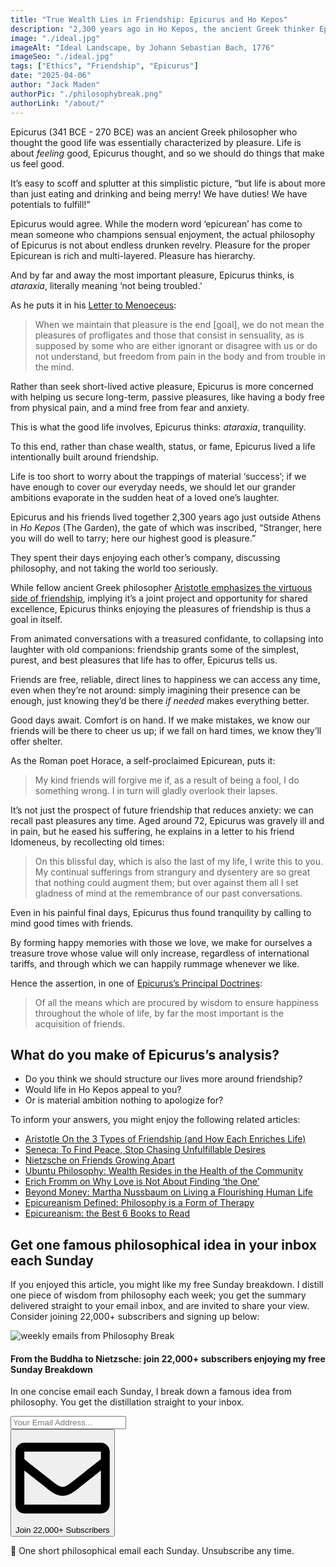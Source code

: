 ```yaml
---
title: "True Wealth Lies in Friendship: Epicurus and Ho Kepos"
description: "2,300 years ago in Ho Kepos, the ancient Greek thinker Epicurus and his friends renounced the trappings of ‘ambition’ to spend their days enjoying one another’s company and discussing philosophy…"
image: "./ideal.jpg"
imageAlt: "Ideal Landscape, by Johann Sebastian Bach, 1776"
imageSeo: "./ideal.jpg"
tags: ["Ethics", "Friendship", "Epicurus"]
date: "2025-04-06"
author: "Jack Maden"
authorPic: "./philosophybreak.png"
authorLink: "/about/"
---
```


<span class="big-letter">E</span>picurus (341 BCE - 270 BCE) was an ancient Greek philosopher who thought the good life was essentially characterized by pleasure. Life is about _feeling_ good, Epicurus thought, and so we should do things that make us feel good.

It’s easy to scoff and splutter at this simplistic picture, “but life is about more than just eating and drinking and being merry! We have duties! We have potentials to fulfill!”

Epicurus would agree. While the modern word ‘epicurean’ has come to mean someone who champions sensual enjoyment, the actual philosophy of Epicurus is not about endless drunken revelry. Pleasure for the proper Epicurean is rich and multi-layered. Pleasure has hierarchy.

And by far and away the most important pleasure, Epicurus thinks, is _ataraxia_, literally meaning ‘not being troubled.’

As he puts it in his <a target="_blank" rel="noopener noreferrer sponsored" href="https://amzn.to/3WDWZZS">Letter to Menoeceus</a>:

>When we maintain that pleasure is the end \[goal], we do not mean the pleasures of profligates and those that consist in sensuality, as is supposed by some who are either ignorant or disagree with us or do not understand, but freedom from pain in the body and from trouble in the mind.

Rather than seek short-lived active pleasure, Epicurus is more concerned with helping us secure long-term, passive pleasures, like having a body free from physical pain, and a mind free from fear and anxiety.

This is what the good life involves, Epicurus thinks: _ataraxia_, tranquility.

To this end, rather than chase wealth, status, or fame, Epicurus lived a life intentionally built around friendship.

Life is too short to worry about the trappings of material ‘success’; if we have enough to cover our everyday needs, we should let our grander ambitions evaporate in the sudden heat of a loved one’s laughter.

Epicurus and his friends lived together 2,300 years ago just outside Athens in _Ho Kepos_ (The Garden), the gate of which was inscribed, “Stranger, here you will do well to tarry; here our highest good is pleasure.”

They spent their days enjoying each other’s company, discussing philosophy, and not taking the world too seriously.

While fellow ancient Greek philosopher [Aristotle emphasizes the virtuous side of friendship](/articles/aristotle-on-the-3-types-of-friendship-and-how-they-enrich-life/), implying it’s a joint project and opportunity for shared excellence, Epicurus thinks enjoying the pleasures of friendship is thus a goal in itself.

From animated conversations with a treasured confidante, to collapsing into laughter with old companions: friendship grants some of the simplest, purest, and best pleasures that life has to offer, Epicurus tells us. 

Friends are free, reliable, direct lines to happiness we can access any time, even when they’re not around: simply imagining their presence can be enough, just knowing they’d be there _if needed_ makes everything better.

Good days await. Comfort is on hand. If we make mistakes, we know our friends will be there to cheer us up; if we fall on hard times, we know they’ll offer shelter.

As the Roman poet Horace, a self-proclaimed Epicurean, puts it:

>My kind friends will forgive me if, as a result of being a fool, I do something wrong. I in turn will gladly overlook their lapses.

It’s not just the prospect of future friendship that reduces anxiety: we can recall past pleasures any time. Aged around 72, Epicurus was gravely ill and in pain, but he eased his suffering, he explains in a letter to his friend Idomeneus, by recollecting old times: 

>On this blissful day, which is also the last of my life, I write this to you. My continual sufferings from strangury and dysentery are so great that nothing could augment them; but over against them all I set gladness of mind at the remembrance of our past conversations.

Even in his painful final days, Epicurus thus found tranquility by calling to mind good times with friends.

By forming happy memories with those we love, we make for ourselves a treasure trove whose value will only increase, regardless of international tariffs, and through which we can happily rummage whenever we like.

Hence the assertion, in one of [Epicurus’s Principal Doctrines](/articles/epicurus-principal-doctrines-40-aphorisms-for-living-well/): 

>Of all the means which are procured by wisdom to ensure happiness throughout the whole of life, by far the most important is the acquisition of friends.

## What do you make of Epicurus’s analysis?

- Do you think we should structure our lives more around friendship?
- Would life in Ho Kepos appeal to you?
- Or is material ambition nothing to apologize for?

To inform your answers, you might enjoy the following related articles:

- [Aristotle On the 3 Types of Friendship (and How Each Enriches Life)](/articles/aristotle-on-the-3-types-of-friendship-and-how-they-enrich-life/)
- [Seneca: To Find Peace, Stop Chasing Unfulfillable Desires](/articles/seneca-to-find-peace-stop-chasing-unfulfillable-desires/)
- [Nietzsche on Friends Growing Apart](/articles/nietzsche-on-friends-growing-apart/)
- [Ubuntu Philosophy: Wealth Resides in the Health of the Community](/articles/ubuntu-philosophy-wealth-resides-in-the-health-of-the-community/)
- [Erich Fromm on Why Love is Not About Finding ‘the One’](/articles/erich-fromm-on-why-love-is-not-about-finding-the-one/)
- [Beyond Money: Martha Nussbaum on Living a Flourishing Human Life](/articles/beyond-money-martha-nussbaum-on-living-a-flourishing-human-life/)
- [Epicureanism Defined: Philosophy is a Form of Therapy](/articles/epicureanism-defined-philosophy-is-a-form-of-therapy/)
- [Epicureanism: the Best 6 Books to Read](/reading-lists/epicureanism/)

## Get one famous philosophical idea in your inbox each Sunday

<span class="big-letter">I</span>f you enjoyed this article, you might like my free Sunday breakdown. I distill one piece of wisdom from philosophy each week; you get the summary delivered straight to your email inbox, and are invited to share your view. Consider joining 22,000+ subscribers and signing up below:

<!--big subscribe-->
<div class="course-promo darkradial-background subscribe text-center">
    <img src="/static/6313d50bc32799a6c869239128784c7b/e7f7a/weekly-break.webp" alt="weekly emails from Philosophy Break">
    <h4>From the Buddha to Nietzsche: join 22,000+ subscribers enjoying my free Sunday Breakdown</h4>
    <p class="small-grey-font no-mar-bottom">In one concise email each Sunday, I break down a famous idea from philosophy. You get the distillation straight to your inbox.</p>
    <div class="small-pad-top">
        <form action="https://app.convertkit.com/forms/5812400/subscriptions" method="post" data-sv-form="5812400" data-uid="be0e52d3c0" data-format="inline" data-version="6" data-options="{&quot;settings&quot;:{&quot;after_subscribe&quot;:{&quot;action&quot;:&quot;message&quot;,&quot;success_message&quot;:&quot;Thank you, philosopher! Your welcome email will land in your inbox shortly.&quot;,&quot;redirect_url&quot;:&quot;/thank-you/&quot;},&quot;analytics&quot;:{&quot;google&quot;:null,&quot;fathom&quot;:null,&quot;facebook&quot;:null,&quot;segment&quot;:null,&quot;pinterest&quot;:null,&quot;sparkloop&quot;:null,&quot;googletagmanager&quot;:null},&quot;modal&quot;:{&quot;trigger&quot;:&quot;timer&quot;,&quot;scroll_percentage&quot;:null,&quot;timer&quot;:5,&quot;devices&quot;:&quot;all&quot;,&quot;show_once_every&quot;:15},&quot;powered_by&quot;:{&quot;show&quot;:false,&quot;url&quot;:&quot;https://convertkit.com/features/forms?utm_campaign=poweredby&amp;utm_content=form&amp;utm_medium=referral&amp;utm_source=dynamic&quot;},&quot;recaptcha&quot;:{&quot;enabled&quot;:false},&quot;return_visitor&quot;:{&quot;action&quot;:&quot;show&quot;,&quot;custom_content&quot;:&quot;&quot;},&quot;slide_in&quot;:{&quot;display_in&quot;:&quot;bottom_right&quot;,&quot;trigger&quot;:&quot;timer&quot;,&quot;scroll_percentage&quot;:null,&quot;timer&quot;:5,&quot;devices&quot;:&quot;all&quot;,&quot;show_once_every&quot;:15},&quot;sticky_bar&quot;:{&quot;display_in&quot;:&quot;top&quot;,&quot;trigger&quot;:&quot;timer&quot;,&quot;scroll_percentage&quot;:null,&quot;timer&quot;:5,&quot;devices&quot;:&quot;all&quot;,&quot;show_once_every&quot;:15}},&quot;version&quot;:&quot;6&quot;}" min-width="400 500 600 700 800">
        <div data-style="clean"><ul data-element="errors" data-group="alert"></ul><div data-element="fields" data-stacked="false">
            <div>
                <input name="email_address" aria-label="Your Email Address..." placeholder="Your Email Address..." required type="email" />
            </div>
            <button class="button primary" type="submit" data-element="submit"><div><div></div><div></div><div></div></div><span><svg xmlns="http://www.w3.org/2000/svg" viewBox="0 0 512 512"><path d="M464 64H48C21.49 64 0 85.49 0 112v288c0 26.51 21.49 48 48 48h416c26.51 0 48-21.49 48-48V112c0-26.51-21.49-48-48-48zm0 48v40.805c-22.422 18.259-58.168 46.651-134.587 106.49-16.841 13.247-50.201 45.072-73.413 44.701-23.208.375-56.579-31.459-73.413-44.701C106.18 199.465 70.425 171.067 48 152.805V112h416zM48 400V214.398c22.914 18.251 55.409 43.862 104.938 82.646 21.857 17.205 60.134 55.186 103.062 54.955 42.717.231 80.509-37.199 103.053-54.947 49.528-38.783 82.032-64.401 104.947-82.653V400H48z"/></svg>Join 22,000+ Subscribers</span></button>
            </div>
            </div>
        </form>
        <p class="tiny-mar-top no-mar-bottom review-font">💭 One short philosophical email each Sunday. Unsubscribe any time.</p>
    </div>
</div>
</div>